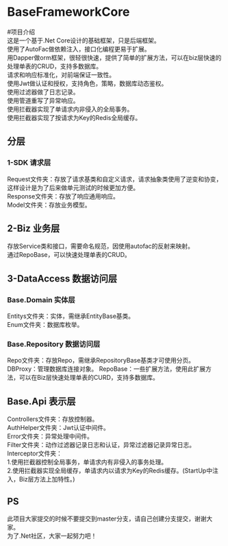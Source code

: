 # BaseFrameworkCore
#项目介绍<br> 
这是一个基于.Net Core设计的基础框架，只是后端框架。<br> 
使用了AutoFac做依赖注入，接口化编程更易于扩展。<br> 
用Dapper做orm框架，很轻很快速，提供了简单的扩展方法，可以在biz层快速的处理单表的CRUD，支持多数据库。<br> 
请求和响应标准化，对前端保证一致性。<br> 
使用Jwt做认证和授权，支持角色，策略，数据库动态鉴权。<br> 
使用过滤器做了日志记录。<br> 
使用管道重写了异常响应。<br> 
使用拦截器实现了单请求内非侵入的全局事务。<br> 
使用拦截器实现了按请求为Key的Redis全局缓存。<br> 

## 分层
### 1-SDK 请求层
Request文件夹：存放了请求基类和自定义请求，请求抽象类使用了逆变和协变，这样设计是为了后来做单元测试的时候更加方便。<br> 
Response文件夹：存放了响应通用响应。<br> 
Model文件夹：存放业务模型。<br>

## 2-Biz  业务层
存放Service类和接口，需要命名规范，因使用autofac的反射来映射。<br>
通过RepoBase，可以快速处理单表的CRUD。<br>

## 3-DataAccess 数据访问层
### Base.Domain 实体层
Entitys文件夹：实体，需继承EntityBase基类。<br>
Enum文件夹：数据库枚举。<br>
### Base.Repository 数据访问层
Repo文件夹：存放Repo，需继承RepositoryBase基类才可使用分页。<br>
DBProxy：管理数据库连接对象。
RepoBase：一些扩展方法，使用此扩展方法，可以在Biz层快速处理单表的CURD，支持多数据库。<br>

## Base.Api 表示层
Controllers文件夹：存放控制器。<br>
AuthHelper文件夹：Jwt认证中间件。<br>
Error文件夹：异常处理中间件。<br>
Filter文件夹：动作过滤器记录日志和认证，异常过滤器记录异常日志。<br>
Interceptor文件夹：<br>
1.使用拦截器控制全局事务，单请求内有非侵入的事务处理。<br>
2.使用拦截器实现全局缓存，单请求内以请求为Key的Redis缓存。(StartUp中注入，Biz层方法上加特性。)<br>


## PS
此项目大家提交的时候不要提交到master分支，请自己创建分支提交，谢谢大家。<br>
为了.Net社区，大家一起努力吧！<br>
